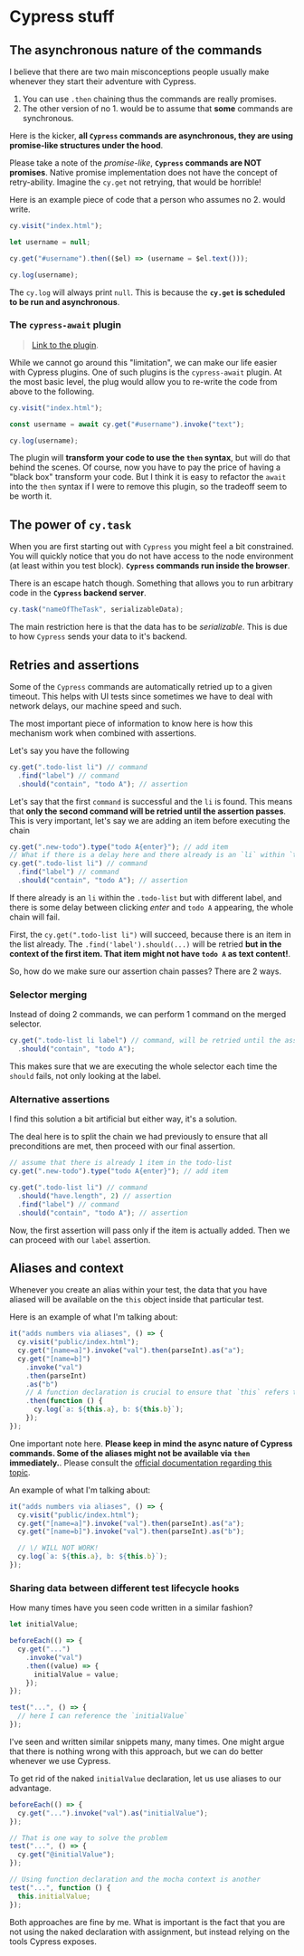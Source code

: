 # Cypress stuff

## The asynchronous nature of the commands

I believe that there are two main misconceptions people usually make whenever they start their adventure with Cypress.

1. You can use `.then` chaining thus the commands are really promises.
2. The other version of no 1. would be to assume that **some** commands are synchronous.

Here is the kicker, **all `Cypress` commands are asynchronous, they are using promise-like structures under the hood**.

Please take a note of the _promise-like_, **`Cypress` commands are NOT promises**. Native promise implementation does not have the concept of retry-ability. Imagine the `cy.get` not retrying, that would be horrible!

Here is an example piece of code that a person who assumes no 2. would write.

```js
cy.visit("index.html");

let username = null;

cy.get("#username").then(($el) => (username = $el.text()));

cy.log(username);
```

The `cy.log` will always print `null`. This is because the **`cy.get` is scheduled to be run and asynchronous**.

### The `cypress-await` plugin

> [Link to the plugin](https://github.com/bahmutov/cypress-await/tree/main).

While we cannot go around this "limitation", we can make our life easier with Cypress plugins. One of such plugins is the `cypress-await` plugin.
At the most basic level, the plug would allow you to re-write the code from above to the following.

```js
cy.visit("index.html");

const username = await cy.get("#username").invoke("text");

cy.log(username);
```

The plugin will **transform your code to use the `then` syntax**, but will do that behind the scenes. Of course, now you have to pay the price of having a "black box" transform your code. But I think it is easy to refactor the `await` into the `then` syntax if I were to remove this plugin, so the tradeoff seem to be worth it.

## The power of `cy.task`

When you are first starting out with `Cypress` you might feel a bit constrained. You will quickly notice that you do not have access to the node environment (at least within you test block). **`Cypress` commands run inside the browser**.

There is an escape hatch though. Something that allows you to run arbitrary code in the **`Cypress` backend server**.

```ts
cy.task("nameOfTheTask", serializableData);
```

The main restriction here is that the data has to be _serializable_. This is due to how `Cypress` sends your data to it's backend.

## Retries and assertions

Some of the `Cypress` commands are automatically retried up to a given timeout. This helps with UI tests since sometimes we have to deal with network delays, our machine speed and such.

The most important piece of information to know here is how this mechanism work when combined with assertions.

Let's say you have the following

```js
cy.get(".todo-list li") // command
  .find("label") // command
  .should("contain", "todo A"); // assertion
```

Let's say that the first `command` is successful and the `li` is found. This means that **only the second command will be retried until the assertion passes**. This is very important, let's say we are adding an item before executing the chain

```js
cy.get(".new-todo").type("todo A{enter}"); // add item
// What if there is a delay here and there already is an `li` within `todo-list`?
cy.get(".todo-list li") // command
  .find("label") // command
  .should("contain", "todo A"); // assertion
```

If there already is an `li` within the `.todo-list` but with different label, and there is some delay between clicking _enter_ and `todo A` appearing, the whole chain will fail.

First, the `cy.get(".todo-list li")` will succeed, because there is an item in the list already. The `.find('label').should(...)` will be retried **but in the context of the first item. That item might not have `todo A` as text content!**.

So, how do we make sure our assertion chain passes? There are 2 ways.

### Selector merging

Instead of doing 2 commands, we can perform 1 command on the merged selector.

```js
cy.get(".todo-list li label") // command, will be retried until the assertion passes (with timeout)
  .should("contain", "todo A");
```

This makes sure that we are executing the whole selector each time the `should` fails, not only looking at the label.

### Alternative assertions

I find this solution a bit artificial but either way, it's a solution.

The deal here is to split the chain we had previously to ensure that all preconditions are met, then proceed with our final assertion.

```js
// assume that there is already 1 item in the todo-list
cy.get(".new-todo").type("todo A{enter}"); // add item

cy.get(".todo-list li") // command
  .should("have.length", 2) // assertion
  .find("label") // command
  .should("contain", "todo A"); // assertion
```

Now, the first assertion will pass only if the item is actually added. Then we can proceed with our `label` assertion.

## Aliases and context

Whenever you create an alias within your test, the data that you have aliased will be available on the `this` object inside that particular test.

Here is an example of what I'm talking about:

```js
it("adds numbers via aliases", () => {
  cy.visit("public/index.html");
  cy.get("[name=a]").invoke("val").then(parseInt).as("a");
  cy.get("[name=b]")
    .invoke("val")
    .then(parseInt)
    .as("b")
    // A function declaration is crucial to ensure that `this` refers to the correct scope.
    .then(function () {
      cy.log(`a: ${this.a}, b: ${this.b}`);
    });
});
```

One important note here. **Please keep in mind the async nature of Cypress commands. Some of the aliases might not be available via `then` immediately.**. Please consult the [official documentation regarding this topic](https://docs.cypress.io/guides/core-concepts/variables-and-aliases#Sharing-Context).

An example of what I'm talking about:

```js
it("adds numbers via aliases", () => {
  cy.visit("public/index.html");
  cy.get("[name=a]").invoke("val").then(parseInt).as("a");
  cy.get("[name=b]").invoke("val").then(parseInt).as("b");

  // \/ WILL NOT WORK!
  cy.log(`a: ${this.a}, b: ${this.b}`);
});
```

### Sharing data between different test lifecycle hooks

How many times have you seen code written in a similar fashion?

```js
let initialValue;

beforeEach(() => {
  cy.get("...")
    .invoke("val")
    .then((value) => {
      initialValue = value;
    });
});

test("...", () => {
  // here I can reference the `initialValue`
});
```

I've seen and written similar snippets many, many times.
One might argue that there is nothing wrong with this approach, but we can do better whenever we use Cypress.

To get rid of the naked `initialValue` declaration, let us use aliases to our advantage.

```js
beforeEach(() => {
  cy.get("...").invoke("val").as("initialValue");
});

// That is one way to solve the problem
test("...", () => {
  cy.get("@initialValue");
});

// Using function declaration and the mocha context is another
test("...", function () {
  this.initialValue;
});
```

Both approaches are fine by me. What is important is the fact that you are not using the naked declaration with assignment, but instead
relying on the tools Cypress exposes.
